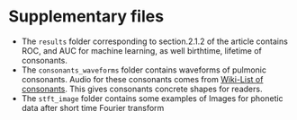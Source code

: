 # Supplementary files
- The `results` folder corresponding to section.2.1.2 of the article contains ROC, and AUC for machine learning, as well birthtime, lifetime of consonants.
- The `consonants_waveforms` folder contains waveforms of pulmonic consonants. Audio for these consonants comes from [Wiki-List of consonants](https://en.wikipedia.org/wiki/List_of_consonants). This gives consonants concrete shapes for readers.
- The `stft_image` folder contains some examples of Images for phonetic data after short time Fourier transform
